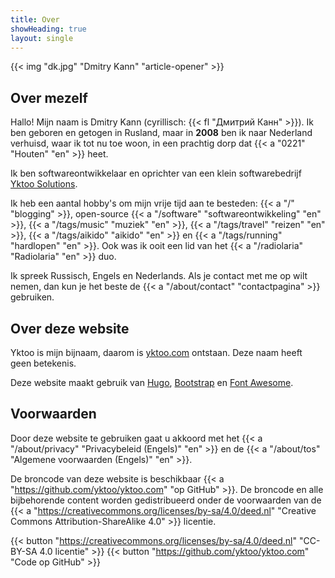 ```yaml
---
title: Over
showHeading: true
layout: single
---
```


{{< img "dk.jpg" "Dmitry Kann" "article-opener" >}}

## Over mezelf

Hallo! Mijn naam is Dmitry Kann (cyrillisch: {{< fl "Дмитрий Канн" >}}). Ik ben geboren en getogen in Rusland, maar in **2008** ben ik naar Nederland verhuisd, waar ik tot nu toe woon, in een prachtig dorp dat {{< a "0221" "Houten" "en" >}} heet.

Ik ben softwareontwikkelaar en oprichter van een klein softwarebedrijf [Yktoo Solutions](https://yktoo.solutions).

Ik heb een aantal hobby's om mijn vrije tijd aan te besteden: {{< a "/" "blogging" >}}, open-source {{< a "/software" "softwareontwikkeling" "en" >}}, {{< a "/tags/music" "muziek" "en" >}}, {{< a "/tags/travel" "reizen" "en" >}}, {{< a "/tags/aikido" "aikido" "en" >}} en {{< a "/tags/running" "hardlopen" "en" >}}. Ook was ik ooit een lid van het {{< a "/radiolaria" "Radiolaria" "en" >}} duo.

Ik spreek Russisch, Engels en Nederlands. Als je contact met me op wilt nemen, dan kun je het beste de {{< a "/about/contact" "contactpagina" >}} gebruiken.

## Over deze website

Yktoo is mijn bijnaam, daarom is <u>yktoo.com</u> ontstaan. Deze naam heeft geen betekenis.

Deze website maakt gebruik van [Hugo](https://gohugo.io/), [Bootstrap](http://getbootstrap.com/) en [Font Awesome](https://fontawesome.com/).

## Voorwaarden

Door deze website te gebruiken gaat u akkoord met het {{< a "/about/privacy" "Privacybeleid (Engels)" "en" >}} en de {{< a "/about/tos" "Algemene voorwaarden (Engels)" "en" >}}.

De broncode van deze website is beschikbaar {{< a "https://github.com/yktoo/yktoo.com" "op GitHub" >}}. De broncode en alle bijbehorende content worden gedistribueerd onder de voorwaarden van de {{< a "https://creativecommons.org/licenses/by-sa/4.0/deed.nl" "Creative Commons Attribution-ShareAlike 4.0" >}} licentie.

{{< button "https://creativecommons.org/licenses/by-sa/4.0/deed.nl" "<i class='fab fa-creative-commons'></i><i class='fab fa-creative-commons-by'></i><i class='fab fa-creative-commons-sa bycon'></i>CC-BY-SA 4.0 licentie" >}}
{{< button "https://github.com/yktoo/yktoo.com" "<i class='fab fa-github bycon'></i>Code op GitHub" >}}
